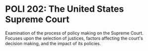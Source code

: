 # POLI 202: The United States Supreme Court

Examination of the process of policy making on the Supreme Court. Focuses upon the selection of justices, factors affecting the court's decision making, and the impact of its policies.